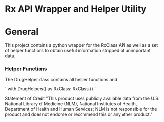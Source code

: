 # Rx API Wrapper and Helper Utility

<h1>General</h1>
<p>
    This project contains a python wrapper for the RxClass API as well as a set of helper functions to
    obtain useful information stripped of unimportant data.
</p>
<h3>Helper Functions</h3>
<p>The DrugHelper class contains all helper functions and </p>
`
with DrugHelpers() as RxClass:
    RxClass.<helper_method>()
`

Statement of Credit
"This product uses publicly available data from the U.S. National Library of Medicine (NLM), National Institutes of Health, Department of Health and Human Services; NLM is not responsible for the product and does not endorse or recommend this or any other product."
